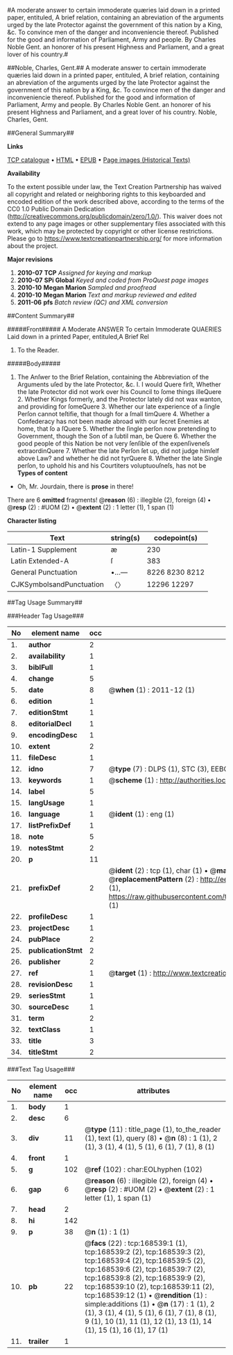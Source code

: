 #A moderate answer to certain immoderate quæries laid down in a printed paper, entituled, A brief relation, containing an abreviation of the arguments urged by the late Protector against the government of this nation by a King, &c. To convince men of the danger and inconveniencie thereof. Published for the good and information of Parliament, Army and people. By Charles Noble Gent. an honorer of his present Highness and Parliament, and a great lover of his country.#

##Noble, Charles, Gent.##
A moderate answer to certain immoderate quæries laid down in a printed paper, entituled, A brief relation, containing an abreviation of the arguments urged by the late Protector against the government of this nation by a King, &c. To convince men of the danger and inconveniencie thereof. Published for the good and information of Parliament, Army and people. By Charles Noble Gent. an honorer of his present Highness and Parliament, and a great lover of his country.
Noble, Charles, Gent.

##General Summary##

**Links**

[TCP catalogue](http://www.ota.ox.ac.uk/tcp/)  • 
[HTML](http://tei.it.ox.ac.uk/tcp/Texts-HTML/free/A89/A89707.html)  • 
[EPUB](http://tei.it.ox.ac.uk/tcp/Texts-EPUB/free/A89/A89707.epub) • 
[Page images (Historical Texts)](https://historicaltexts.jisc.ac.uk/eebo-99866735e)

**Availability**

To the extent possible under law, the Text Creation Partnership has waived all copyright and related or neighboring rights to this keyboarded and encoded edition of the work described above, according to the terms of the CC0 1.0 Public Domain Dedication (http://creativecommons.org/publicdomain/zero/1.0/). This waiver does not extend to any page images or other supplementary files associated with this work, which may be protected by copyright or other license restrictions. Please go to https://www.textcreationpartnership.org/ for more information about the project.

**Major revisions**

1. __2010-07__ __TCP__ *Assigned for keying and markup*
1. __2010-07__ __SPi Global__ *Keyed and coded from ProQuest page images*
1. __2010-10__ __Megan Marion__ *Sampled and proofread*
1. __2010-10__ __Megan Marion__ *Text and markup reviewed and edited*
1. __2011-06__ __pfs__ *Batch review (QC) and XML conversion*

##Content Summary##

#####Front#####
A Moderate ANSWER To certain Immoderate QUAERIES Laid down in a printed Paper, entituled,A Brief Rel
1. To the Reader.

#####Body#####

1. The Anſwer to the Brief Relation, containing the Abbreviation of the Arguments uſed by the late Protector, &c.
I. I would Quere firſt, Whether the late Protector did not work over his Council to ſome things illeQuere 2. Whether Kings formerly, and the Protector lately did not wax wanton, and providing for ſomeQuere 3. Whether our late experience of a ſingle Perſon cannot teſtifie, that though for a ſmall timQuere 4. Whether a Confederacy has not been made abroad with our ſecret Enemies at home, that ſo a ſQuere 5. Whether the ſingle perſon now pretending to Government, though the Son of a ſubtil man, be Quere 6. Whether the good people of this Nation be not very ſenſible of the expenſiveneſs extraordinQuere 7. Whether the late Perſon ſet up, did not judge himſelf above Law? and whether he did not tyrQuere 8. Whether the late Single perſon, to uphold his and his Courtiters voluptuouſneſs, has not be
**Types of content**

  * Oh, Mr. Jourdain, there is **prose** in there!

There are 6 **omitted** fragments! 
 @__reason__ (6) : illegible (2), foreign (4)  •  @__resp__ (2) : #UOM (2)  •  @__extent__ (2) : 1 letter (1), 1 span (1)

**Character listing**


|Text|string(s)|codepoint(s)|
|---|---|---|
|Latin-1 Supplement|æ|230|
|Latin Extended-A|ſ|383|
|General Punctuation|•…—|8226 8230 8212|
|CJKSymbolsandPunctuation|〈〉|12296 12297|

##Tag Usage Summary##

###Header Tag Usage###

|No|element name|occ|attributes|
|---|---|---|---|
|1.|__author__|2||
|2.|__availability__|1||
|3.|__biblFull__|1||
|4.|__change__|5||
|5.|__date__|8| @__when__ (1) : 2011-12 (1)|
|6.|__edition__|1||
|7.|__editionStmt__|1||
|8.|__editorialDecl__|1||
|9.|__encodingDesc__|1||
|10.|__extent__|2||
|11.|__fileDesc__|1||
|12.|__idno__|7| @__type__ (7) : DLPS (1), STC (3), EEBO-CITATION (1), PROQUEST (1), VID (1)|
|13.|__keywords__|1| @__scheme__ (1) : http://authorities.loc.gov/ (1)|
|14.|__label__|5||
|15.|__langUsage__|1||
|16.|__language__|1| @__ident__ (1) : eng (1)|
|17.|__listPrefixDef__|1||
|18.|__note__|5||
|19.|__notesStmt__|2||
|20.|__p__|11||
|21.|__prefixDef__|2| @__ident__ (2) : tcp (1), char (1)  •  @__matchPattern__ (2) : ([0-9\-]+):([0-9IVX]+) (1), (.+) (1)  •  @__replacementPattern__ (2) : http://eebo.chadwyck.com/downloadtiff?vid=$1&page=$2 (1), https://raw.githubusercontent.com/textcreationpartnership/Texts/master/tcpchars.xml#$1 (1)|
|22.|__profileDesc__|1||
|23.|__projectDesc__|1||
|24.|__pubPlace__|2||
|25.|__publicationStmt__|2||
|26.|__publisher__|2||
|27.|__ref__|1| @__target__ (1) : http://www.textcreationpartnership.org/docs/. (1)|
|28.|__revisionDesc__|1||
|29.|__seriesStmt__|1||
|30.|__sourceDesc__|1||
|31.|__term__|2||
|32.|__textClass__|1||
|33.|__title__|3||
|34.|__titleStmt__|2||


###Text Tag Usage###

|No|element name|occ|attributes|
|---|---|---|---|
|1.|__body__|1||
|2.|__desc__|6||
|3.|__div__|11| @__type__ (11) : title_page (1), to_the_reader (1), text (1), query (8)  •  @__n__ (8) : 1 (1), 2 (1), 3 (1), 4 (1), 5 (1), 6 (1), 7 (1), 8 (1)|
|4.|__front__|1||
|5.|__g__|102| @__ref__ (102) : char:EOLhyphen (102)|
|6.|__gap__|6| @__reason__ (6) : illegible (2), foreign (4)  •  @__resp__ (2) : #UOM (2)  •  @__extent__ (2) : 1 letter (1), 1 span (1)|
|7.|__head__|2||
|8.|__hi__|142||
|9.|__p__|38| @__n__ (1) : 1 (1)|
|10.|__pb__|22| @__facs__ (22) : tcp:168539:1 (1), tcp:168539:2 (2), tcp:168539:3 (2), tcp:168539:4 (2), tcp:168539:5 (2), tcp:168539:6 (2), tcp:168539:7 (2), tcp:168539:8 (2), tcp:168539:9 (2), tcp:168539:10 (2), tcp:168539:11 (2), tcp:168539:12 (1)  •  @__rendition__ (1) : simple:additions (1)  •  @__n__ (17) : 1 (1), 2 (1), 3 (1), 4 (1), 5 (1), 6 (1), 7 (1), 8 (1), 9 (1), 10 (1), 11 (1), 12 (1), 13 (1), 14 (1), 15 (1), 16 (1), 17 (1)|
|11.|__trailer__|1||
